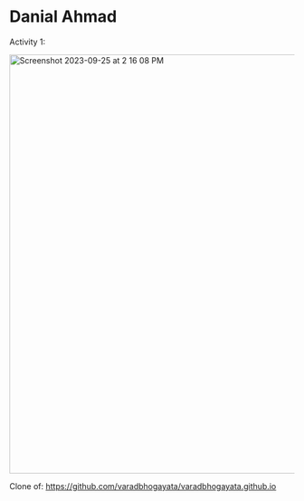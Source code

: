 # Danial Ahmad

Activity 1:

<img width="740" alt="Screenshot 2023-09-25 at 2 16 08 PM" src="https://github.com/daniql/daniql.github.io/assets/43858798/8544e5d2-47c9-4cf9-8930-20d8771d3181">

Clone of: https://github.com/varadbhogayata/varadbhogayata.github.io
